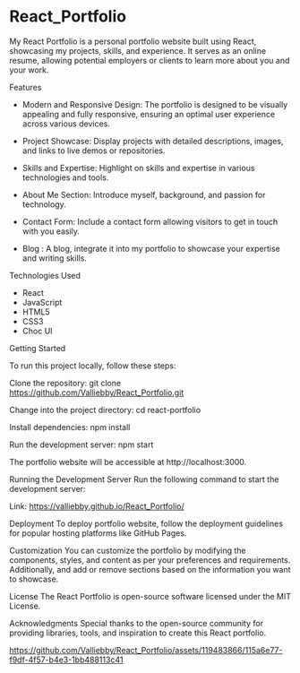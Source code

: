 # React_Portfolio

My React Portfolio is a personal portfolio website built using React, showcasing my projects, skills, and experience. It serves as an online resume, allowing potential employers or clients to learn more about you and your work.

Features
* Modern and Responsive Design: The portfolio is designed to be visually appealing and fully responsive, ensuring an optimal user experience across various devices.

* Project Showcase: Display projects with detailed descriptions, images, and links to live demos or repositories.

* Skills and Expertise: Highlight on skills and expertise in various technologies and tools.

* About Me Section: Introduce myself, background, and passion for technology.

* Contact Form: Include a contact form allowing visitors to get in touch with you easily.

* Blog : A blog, integrate it into my portfolio to showcase your expertise and writing skills.

Technologies Used
* React
* JavaScript
* HTML5
* CSS3
* Choc UI


Getting Started

To run this project locally, follow these steps:

Clone the repository: git clone https://github.com/Valliebby/React_Portfolio.git

Change into the project directory: cd react-portfolio

Install dependencies: npm install

Run the development server: npm start

The portfolio website will be accessible at http://localhost:3000.

Running the Development Server
Run the following command to start the development server:

Link: https://valliebby.github.io/React_Portfolio/

Deployment
To deploy portfolio website, follow the deployment guidelines for popular hosting platforms like GitHub Pages.

Customization
You can customize the portfolio by modifying the components, styles, and content as per your preferences and requirements. Additionally, and add or remove sections based on the information you want to showcase.

License
The React Portfolio is open-source software licensed under the MIT License.

Acknowledgments
Special thanks to the open-source community for providing libraries, tools, and inspiration to create this React portfolio.



https://github.com/Valliebby/React_Portfolio/assets/119483866/115a6e77-f9df-4f57-b4e3-1bb488113c41



